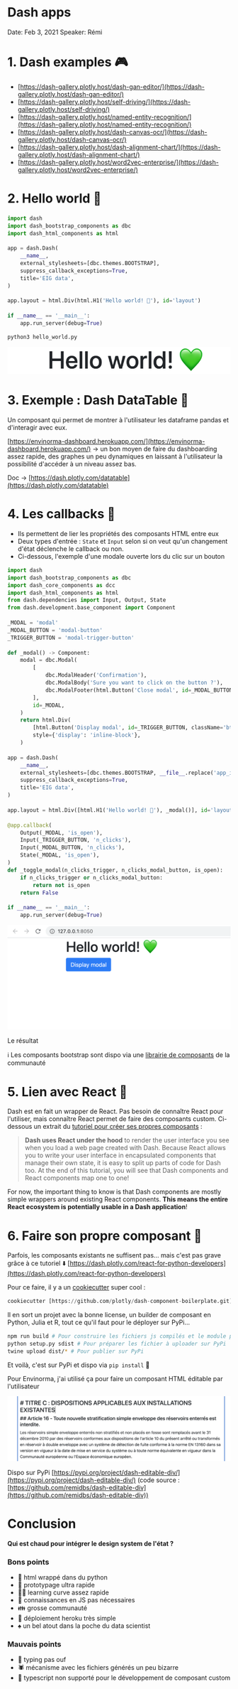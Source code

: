 # Dash apps

Date: Feb 3, 2021
Speaker: Rémi

# 1. Dash examples 🎮

- [https://dash-gallery.plotly.host/dash-gan-editor/](https://dash-gallery.plotly.host/dash-gan-editor/)
- [https://dash-gallery.plotly.host/self-driving/](https://dash-gallery.plotly.host/self-driving/)
- [https://dash-gallery.plotly.host/named-entity-recognition/](https://dash-gallery.plotly.host/named-entity-recognition/)
- [https://dash-gallery.plotly.host/dash-canvas-ocr/](https://dash-gallery.plotly.host/dash-canvas-ocr/)
- [https://dash-gallery.plotly.host/dash-alignment-chart/](https://dash-gallery.plotly.host/dash-alignment-chart/)
- [https://dash-gallery.plotly.host/word2vec-enterprise/](https://dash-gallery.plotly.host/word2vec-enterprise/)

# 2. Hello world 👋

```python
import dash
import dash_bootstrap_components as dbc
import dash_html_components as html

app = dash.Dash(
    __name__,
    external_stylesheets=[dbc.themes.BOOTSTRAP],
    suppress_callback_exceptions=True,
    title='EIG data',
)

app.layout = html.Div(html.H1('Hello world! 💚'), id='layout')

if __name__ == '__main__':
    app.run_server(debug=True)
```

```python
python3 hello_world.py
```

![Dash%20apps%2036e9e94e21af46108a9f492881b8a793/Untitled.png](Dash%20apps%2036e9e94e21af46108a9f492881b8a793/Untitled.png)

# 3. Exemple : Dash DataTable 🎨

Un composant qui permet de montrer à l'utilisateur les dataframe pandas et d'interagir avec eux.

[https://envinorma-dashboard.herokuapp.com/](https://envinorma-dashboard.herokuapp.com/) → un bon moyen de faire du dashboarding assez rapide, des graphes un peu dynamiques en laissant à l'utilisateur la possibilité d'accéder à un niveau assez bas.

Doc → [https://dash.plotly.com/datatable](https://dash.plotly.com/datatable)

# 4. Les callbacks 🤙

- Ils permettent de lier les propriétés des composants HTML entre eux
- Deux types d'entrée : `State` et `Input` selon si on veut qu'un changement d'état déclenche le callback ou non.
- Ci-dessous, l'exemple d'une modale ouverte lors du clic sur un bouton

```python
import dash
import dash_bootstrap_components as dbc
import dash_core_components as dcc
import dash_html_components as html
from dash.dependencies import Input, Output, State
from dash.development.base_component import Component

_MODAL = 'modal'
_MODAL_BUTTON = 'modal-button'
_TRIGGER_BUTTON = 'modal-trigger-button'

def _modal() -> Component:
    modal = dbc.Modal(
        [
            dbc.ModalHeader('Confirmation'),
            dbc.ModalBody('Sure you want to click on the button ?'),
            dbc.ModalFooter(html.Button('Close modal', id=_MODAL_BUTTON, className='ml-auto btn btn-danger')),
        ],
        id=_MODAL,
    )
    return html.Div(
        [html.Button('Display modal', id=_TRIGGER_BUTTON, className='btn btn-primary'), modal],
        style={'display': 'inline-block'},
    )

app = dash.Dash(
    __name__,
    external_stylesheets=[dbc.themes.BOOTSTRAP, __file__.replace('app_init.py', 'assets/style.css')],
    suppress_callback_exceptions=True,
    title='EIG data',
)

app.layout = html.Div([html.H1('Hello world! 💚'), _modal()], id='layout', className='container')

@app.callback(
    Output(_MODAL, 'is_open'),
    Input(_TRIGGER_BUTTON, 'n_clicks'),
    Input(_MODAL_BUTTON, 'n_clicks'),
    State(_MODAL, 'is_open'),
)
def _toggle_modal(n_clicks_trigger, n_clicks_modal_button, is_open):
    if n_clicks_trigger or n_clicks_modal_button:
        return not is_open
    return False

if __name__ == '__main__':
    app.run_server(debug=True)
```

![Dash%20apps%2036e9e94e21af46108a9f492881b8a793/Untitled%201.png](Dash%20apps%2036e9e94e21af46108a9f492881b8a793/Untitled%201.png)

Le résultat

ℹ️ Les composants bootstrap sont dispo via une [librairie de composants](https://dash-bootstrap-components.opensource.faculty.ai/docs/components/alert/) de la communauté

# 5. Lien avec React 🧵

Dash est en fait un wrapper de React. Pas besoin de connaître React pour l'utiliser, mais connaître React permet de faire des composants custom. Ci-dessous un extrait du [tutoriel pour créer ses propres composants](https://dash.plotly.com/react-for-python-developers) :

> **Dash uses React under the hood** to render the user interface you see when you load a web page created with Dash. Because React allows you to write your user interface in encapsulated components that manage their own state, it is easy to split up parts of code for Dash too. At the end of this tutorial, you will see that Dash components and React components map one to one!

For now, the important thing to know is that Dash components are mostly simple wrappers around existing React components. **This means the entire React ecosystem is potentially usable in a Dash application**!

# 6. Faire son propre composant 🍪

Parfois, les composants existants ne suffisent pas... mais c'est pas grave grâce à ce tutoriel ⬇️ [https://dash.plotly.com/react-for-python-developers](https://dash.plotly.com/react-for-python-developers) 

Pour ce faire, il y a un [cookiecutter](https://cookiecutter.readthedocs.io/en/1.7.2/) super cool :

```python
cookiecutter [https://github.com/plotly/dash-component-boilerplate.git](https://github.com/plotly/dash-component-boilerplate.git)
```

Il en sort un projet avec la bonne license, un builder de composant en Python, Julia et R, tout ce qu'il faut pour le déployer sur PyPi...

```bash
npm run build # Pour construire les fichiers js compilés et le module python
python setup.py sdist # Pour préparer les fichier à uploader sur PyPi
twine upload dist/* # Pour publier sur PyPi
```

Et voilà, c'est sur PyPi et dispo via `pip install` 🎉

Pour Envinorma, j'ai utilisé ça pour faire un composant HTML éditable par l'utilisateur

![Dash%20apps%2036e9e94e21af46108a9f492881b8a793/Untitled%202.png](Dash%20apps%2036e9e94e21af46108a9f492881b8a793/Untitled%202.png)

Dispo sur PyPi [https://pypi.org/project/dash-editable-div/](https://pypi.org/project/dash-editable-div/) (code source : [https://github.com/remidbs/dash-editable-div](https://github.com/remidbs/dash-editable-div))

# Conclusion

**Qui est chaud pour intégrer le design system de l'état ?**

### Bons points

- 💚 html wrappé dans du python
- 🐇 prototypage ultra rapide
- 👩‍💻 learning curve assez rapide
- 💫 connaissances en JS pas nécessaires
- 👪 grosse communauté
- 🚀 déploiement heroku très simple
- ♠️ un bel atout dans la poche du data scientist

### Mauvais points

- 🤯 typing pas ouf
- 🕷️ mécanisme avec les fichiers générés un peu bizarre
- 🧨 typescript non supporté pour le développement de composant custom